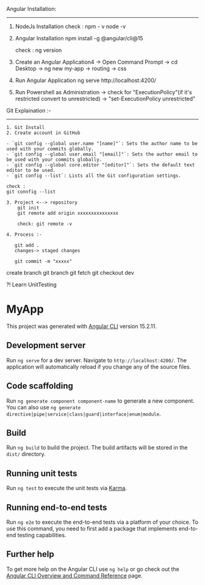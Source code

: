 Angular Installation:
******* ************

1. NodeJs Installation
        check : npm - v
                node -v

2. Angular Installation
    npm install -g @angular/cli@15

    check : ng version

3. Create an Angular Application4
    -> Open Command Prompt
    -> cd Desktop
    -> ng new my-app
            -> routing
            -> css

4. Run Angular Application
    ng serve
    http://localhost:4200/ 

5. Run Powershell as Administration
        -> check for "ExecutionPolicy"(if it's restricted convert to unrestricted)
        -> "set-ExecutionPolicy unrestricted"


Git Explaination :-
*** ************
    1. Git Install
    2. Create account in GitHub

    - `git config --global user.name "[name]"`: Sets the author name to be used with your commits globally.
    - `git config --global user.email "[email]"`: Sets the author email to be used with your commits globally.
    - `git config --global core.editor "[editor]"`: Sets the default text editor to be used.
    - `git config --list`: Lists all the Git configuration settings.

    check :
    git connfig --list

    3. Project <--> repository
        git init
        git remote add origin xxxxxxxxxxxxxxx

        check: git remote -v

    4. Process :-
       
       git add .
       changes-> staged changes

       git commit -m "xxxxx"


create branch
git branch
git fetch
git checkout dev


    


?! Learn UnitTesting


# MyApp

This project was generated with [Angular CLI](https://github.com/angular/angular-cli) version 15.2.11.

## Development server

Run `ng serve` for a dev server. Navigate to `http://localhost:4200/`. The application will automatically reload if you change any of the source files.

## Code scaffolding

Run `ng generate component component-name` to generate a new component. You can also use `ng generate directive|pipe|service|class|guard|interface|enum|module`.

## Build

Run `ng build` to build the project. The build artifacts will be stored in the `dist/` directory.

## Running unit tests

Run `ng test` to execute the unit tests via [Karma](https://karma-runner.github.io).

## Running end-to-end tests

Run `ng e2e` to execute the end-to-end tests via a platform of your choice. To use this command, you need to first add a package that implements end-to-end testing capabilities.

## Further help

To get more help on the Angular CLI use `ng help` or go check out the [Angular CLI Overview and Command Reference](https://angular.io/cli) page.





